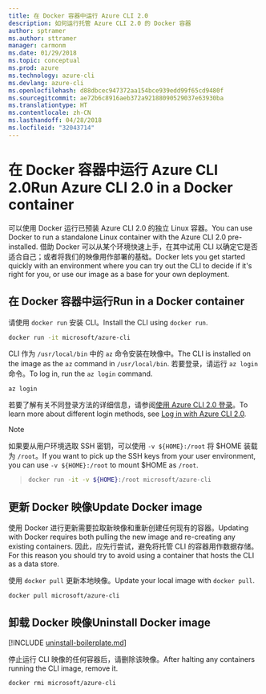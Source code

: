 ```yaml
---
title: 在 Docker 容器中运行 Azure CLI 2.0
description: 如何运行托管 Azure CLI 2.0 的 Docker 容器
author: sptramer
ms.author: sttramer
manager: carmonm
ms.date: 01/29/2018
ms.topic: conceptual
ms.prod: azure
ms.technology: azure-cli
ms.devlang: azure-cli
ms.openlocfilehash: d88dbcec947372aa154bce939edd99f65cd9480f
ms.sourcegitcommit: ae72b6c8916aeb372a92188090529037e63930ba
ms.translationtype: HT
ms.contentlocale: zh-CN
ms.lasthandoff: 04/28/2018
ms.locfileid: "32043714"
---
```

# <a name="run-azure-cli-20-in-a-docker-container"></a><span data-ttu-id="59783-103">在 Docker 容器中运行 Azure CLI 2.0</span><span class="sxs-lookup"><span data-stu-id="59783-103">Run Azure CLI 2.0 in a Docker container</span></span>

<span data-ttu-id="59783-104">可以使用 Docker 运行已预装 Azure CLI 2.0 的独立 Linux 容器。</span><span class="sxs-lookup"><span data-stu-id="59783-104">You can use Docker to run a standalone Linux container with the Azure CLI 2.0 pre-installed.</span></span> <span data-ttu-id="59783-105">借助 Docker 可以从某个环境快速上手，在其中试用 CLI 以确定它是否适合自己；或者将我们的映像用作部署的基础。</span><span class="sxs-lookup"><span data-stu-id="59783-105">Docker lets you get started quickly with an environment where you can try out the CLI to decide if it's right for you, or use our image as a base for your own deployment.</span></span>

## <a name="run-in-a-docker-container"></a><span data-ttu-id="59783-106">在 Docker 容器中运行</span><span class="sxs-lookup"><span data-stu-id="59783-106">Run in a Docker container</span></span>

<span data-ttu-id="59783-107">请使用 `docker run` 安装 CLI。</span><span class="sxs-lookup"><span data-stu-id="59783-107">Install the CLI using `docker run`.</span></span>

   ```bash
   docker run -it microsoft/azure-cli
   ```

<span data-ttu-id="59783-108">CLI 作为 `/usr/local/bin` 中的 `az` 命令安装在映像中。</span><span class="sxs-lookup"><span data-stu-id="59783-108">The CLI is installed on the image as the `az` command in `/usr/local/bin`.</span></span> <span data-ttu-id="59783-109">若要登录，请运行 `az login` 命令。</span><span class="sxs-lookup"><span data-stu-id="59783-109">To log in, run the `az login` command.</span></span>

```azurecli
az login
```

<span data-ttu-id="59783-110">若要了解有关不同登录方法的详细信息，请参阅[使用 Azure CLI 2.0 登录](authenticate-azure-cli.md)。</span><span class="sxs-lookup"><span data-stu-id="59783-110">To learn more about different login methods, see [Log in with Azure CLI 2.0](authenticate-azure-cli.md).</span></span>

> [!NOTE]
> <span data-ttu-id="59783-111">如果要从用户环境选取 SSH 密钥，可以使用 `-v ${HOME}:/root` 将 $HOME 装载为 `/root`。</span><span class="sxs-lookup"><span data-stu-id="59783-111">If you want to pick up the SSH keys from your user environment, you can use `-v ${HOME}:/root` to mount $HOME as `/root`.</span></span>

> ```bash
> docker run -it -v ${HOME}:/root microsoft/azure-cli
> ```

## <a name="update-docker-image"></a><span data-ttu-id="59783-112">更新 Docker 映像</span><span class="sxs-lookup"><span data-stu-id="59783-112">Update Docker image</span></span>

<span data-ttu-id="59783-113">使用 Docker 进行更新需要拉取新映像和重新创建任何现有的容器。</span><span class="sxs-lookup"><span data-stu-id="59783-113">Updating with Docker requires both pulling the new image and re-creating any existing containers.</span></span> <span data-ttu-id="59783-114">因此，应先行尝试，避免将托管 CLI 的容器用作数据存储。</span><span class="sxs-lookup"><span data-stu-id="59783-114">For this reason you should try to avoid using a container that hosts the CLI as a data store.</span></span>

<span data-ttu-id="59783-115">使用 `docker pull` 更新本地映像。</span><span class="sxs-lookup"><span data-stu-id="59783-115">Update your local image with `docker pull`.</span></span>

```bash
docker pull microsoft/azure-cli
```

## <a name="uninstall-docker-image"></a><span data-ttu-id="59783-116">卸载 Docker 映像</span><span class="sxs-lookup"><span data-stu-id="59783-116">Uninstall Docker image</span></span>

[!INCLUDE [uninstall-boilerplate.md](includes/uninstall-boilerplate.md)]

<span data-ttu-id="59783-117">停止运行 CLI 映像的任何容器后，请删除该映像。</span><span class="sxs-lookup"><span data-stu-id="59783-117">After halting any containers running the CLI image, remove it.</span></span>

```bash
docker rmi microsoft/azure-cli
```
